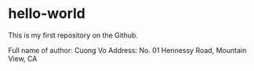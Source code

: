 # hello-world
This is my first repository on the Github.

Full name of author: Cuong Vo
Address: No. 01 Hennessy Road, Mountain View, CA
